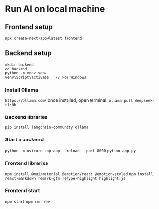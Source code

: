# Run AI on local machine


## Frontend setup
`npx create-next-app@latest frontend`

## Backend setup
```
mkdir backend
cd backend
python -m venv venv
venv\Script\activate   // For Windows
```

### Install Ollama
`https://ollama.com/`
once installed, open terminal: `ollama pull deepseek-r1:8b`

### Backend libraries
`pip install langchain-community ollama`

### Start a backend
`python -m uvicorn app:app --reload --port 8000`
`python app.py`

### Frontend libraries
`npm install @mui/material @emotion/react @emotion/styled`
`npm install react-markdown remark-gfm rehype-highlight highlight.js`

### Frontend start
`npm start`
`npm run dev`


